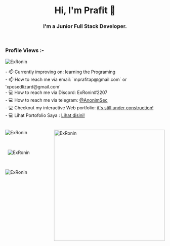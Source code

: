 <h1 align="center">Hi, I'm Prafit 👋</h1>
<h3 align="center">I'm a Junior Full Stack Developer.</h3>

<br>

<p align="right"> <h3>Profile Views :-</h3> <img src="https://komarev.com/ghpvc/?username=ExRonin&label=Profile%20views&color=0e75b6&style=flat"
    alt="ExRonin" /> 
  </p>
  - 📫 Currently improving on: learning the Programing<br>
  - 📫 How to reach me via email: `mprafitap@gmail.com` or 'xposedlizard@gmail.com' <br>
  - 💻 How to reach me via Discord: ExRonin#2207 <br>
  - 💻 How to reach me via telegram: <a href="http://t.me/AnonimSec" target="_blank" rel="noreferrer">@AnonimSec</a><br>
  - 💻 Checkout my interactive Web portfolio: <a href="https://www.devprafi.tk/" target="_blank" rel="noreferrer">it's still under construction!</a><br>
  - 💻 Lihat Portofolio Saya : <a href="http://portoprafi.tk/" target="_blank" rel="noreferrer">Lihat disini!</a><br>
<br>

<p><img align="right" src="https://github.com/Adam-pw/Adam-pw/blob/main/animation_500_kxa883sd.gif" alt="ExRonin" height="350" width="350"/></p>


<p>
  <img align="center"
    src="https://github-readme-stats.vercel.app/api/top-langs?username=ExRonin&show_icons=true&locale=en&bg_color=0d1117&text_color=ffffff&layout=compact&hide=css"
    alt="ExRonin" 
    bg_color=#808080/>
</p>

<br>

<p>&nbsp;
  <img align="center" 
    src="https://github-readme-stats.vercel.app/api?username=ExRonin&show_icons=true&count_private=true&locale=en&bg_color=0d1117&text_color=ffffff&repo=convoychat"
    alt="ExRonin" />
</p>

<br>

<p>
   <img align="center"
        src="https://github-readme-streak-stats.herokuapp.com/?user=ExRonin&theme=dark&background=0d1117&date_format=M%20j%5B%2C%20Y%5D" 
        alt="ExRonin" />
</p>
